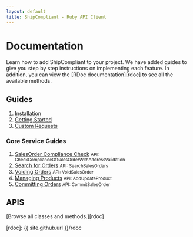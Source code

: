 ```yaml
---
layout: default
title: ShipCompliant - Ruby API Client
---
```


# Documentation

Learn how to add ShipCompliant to your project. We have added guides to give you
step by step instructions on implementing each feature. In addition, you can
view the [RDoc documentation][rdoc] to see all the available methods.

## Guides

1. [Installation](./installation.html)
2. [Getting Started](./getting-started.html)
3. [Custom Requests](./custom-requests.html)

### Core Service Guides

1. [SalesOrder Compliance Check](./sales_orders_compliance_check.html)
   <small>API: CheckComplianceOfSalesOrderWithAddressValidation</small>
2. [Search for Orders](./search_sales_orders.html) <small>API:
   SearchSalesOrders</small>
3. [Voiding Orders](./void_sales_order.html) <small>API: VoidSalesOrder</small>
4. [Managing Products](./add_update_product.html) <small>API:
   AddUpdateProduct</small>
5. [Committing Orders](./commit_sales_orders.html) <small>API:
   CommitSalesOrder</small>

## APIS
[Browse all classes and methods.][rdoc]

[rdoc]: {{ site.github.url }}/rdoc
